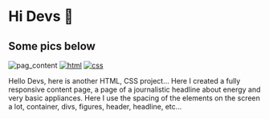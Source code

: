 # Hi Devs 👋 
## Some pics below 
![pag_content](https://github.com/Dhiogenes616/Content_pag/assets/104387740/6761640d-94cf-4de9-a560-3112825bd193)
[![html](https://img.shields.io/badge/HTML5-E34F26?style=for-the-badge&logo=html5&logoColor=white)]()
[![css](https://img.shields.io/badge/CSS3-1572B6?style=for-the-badge&logo=css3&logoColor=white)]()

Hello Devs, here is another HTML, CSS project… Here I created a fully responsive content page, a page of a journalistic headline about energy and very basic appliances. Here I use the spacing of the elements on the screen a lot, container, divs, figures, header, headline, etc…
